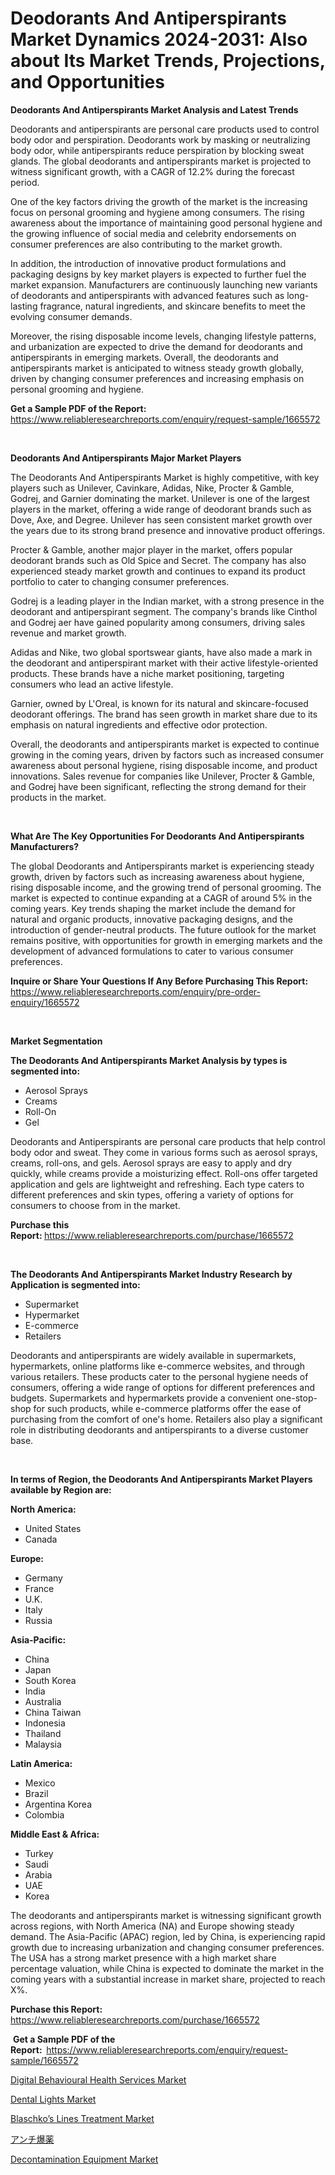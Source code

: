 <p><h1>Deodorants And Antiperspirants Market Dynamics 2024-2031: Also about Its Market Trends, Projections, and Opportunities</h1></p><p><strong>Deodorants And Antiperspirants Market Analysis and Latest Trends</strong></p>
<p><p>Deodorants and antiperspirants are personal care products used to control body odor and perspiration. Deodorants work by masking or neutralizing body odor, while antiperspirants reduce perspiration by blocking sweat glands. The global deodorants and antiperspirants market is projected to witness significant growth, with a CAGR of 12.2% during the forecast period.</p><p>One of the key factors driving the growth of the market is the increasing focus on personal grooming and hygiene among consumers. The rising awareness about the importance of maintaining good personal hygiene and the growing influence of social media and celebrity endorsements on consumer preferences are also contributing to the market growth.</p><p>In addition, the introduction of innovative product formulations and packaging designs by key market players is expected to further fuel the market expansion. Manufacturers are continuously launching new variants of deodorants and antiperspirants with advanced features such as long-lasting fragrance, natural ingredients, and skincare benefits to meet the evolving consumer demands.</p><p>Moreover, the rising disposable income levels, changing lifestyle patterns, and urbanization are expected to drive the demand for deodorants and antiperspirants in emerging markets. Overall, the deodorants and antiperspirants market is anticipated to witness steady growth globally, driven by changing consumer preferences and increasing emphasis on personal grooming and hygiene.</p></p>
<p><strong>Get a Sample PDF of the Report:&nbsp;</strong> <a href="https://www.reliableresearchreports.com/enquiry/request-sample/1665572">https://www.reliableresearchreports.com/enquiry/request-sample/1665572</a></p>
<p>&nbsp;</p>
<p><strong>Deodorants And Antiperspirants Major Market Players</strong></p>
<p><p>The Deodorants And Antiperspirants Market is highly competitive, with key players such as Unilever, Cavinkare, Adidas, Nike, Procter & Gamble, Godrej, and Garnier dominating the market. Unilever is one of the largest players in the market, offering a wide range of deodorant brands such as Dove, Axe, and Degree. Unilever has seen consistent market growth over the years due to its strong brand presence and innovative product offerings.</p><p>Procter & Gamble, another major player in the market, offers popular deodorant brands such as Old Spice and Secret. The company has also experienced steady market growth and continues to expand its product portfolio to cater to changing consumer preferences.</p><p>Godrej is a leading player in the Indian market, with a strong presence in the deodorant and antiperspirant segment. The company's brands like Cinthol and Godrej aer have gained popularity among consumers, driving sales revenue and market growth.</p><p>Adidas and Nike, two global sportswear giants, have also made a mark in the deodorant and antiperspirant market with their active lifestyle-oriented products. These brands have a niche market positioning, targeting consumers who lead an active lifestyle.</p><p>Garnier, owned by L'Oreal, is known for its natural and skincare-focused deodorant offerings. The brand has seen growth in market share due to its emphasis on natural ingredients and effective odor protection.</p><p>Overall, the deodorants and antiperspirants market is expected to continue growing in the coming years, driven by factors such as increased consumer awareness about personal hygiene, rising disposable income, and product innovations. Sales revenue for companies like Unilever, Procter & Gamble, and Godrej have been significant, reflecting the strong demand for their products in the market.</p></p>
<p>&nbsp;</p>
<p><strong>What Are The Key Opportunities For Deodorants And Antiperspirants Manufacturers?</strong></p>
<p><p>The global Deodorants and Antiperspirants market is experiencing steady growth, driven by factors such as increasing awareness about hygiene, rising disposable income, and the growing trend of personal grooming. The market is expected to continue expanding at a CAGR of around 5% in the coming years. Key trends shaping the market include the demand for natural and organic products, innovative packaging designs, and the introduction of gender-neutral products. The future outlook for the market remains positive, with opportunities for growth in emerging markets and the development of advanced formulations to cater to various consumer preferences.</p></p>
<p><strong>Inquire or Share Your Questions If Any Before Purchasing This Report:</strong> <a href="https://www.reliableresearchreports.com/enquiry/pre-order-enquiry/1665572">https://www.reliableresearchreports.com/enquiry/pre-order-enquiry/1665572</a></p>
<p>&nbsp;</p>
<p><strong>Market Segmentation</strong></p>
<p><strong>The Deodorants And Antiperspirants Market Analysis by types is segmented into:</strong></p>
<p><ul><li>Aerosol Sprays</li><li>Creams</li><li>Roll-On</li><li>Gel</li></ul></p>
<p><p>Deodorants and Antiperspirants are personal care products that help control body odor and sweat. They come in various forms such as aerosol sprays, creams, roll-ons, and gels. Aerosol sprays are easy to apply and dry quickly, while creams provide a moisturizing effect. Roll-ons offer targeted application and gels are lightweight and refreshing. Each type caters to different preferences and skin types, offering a variety of options for consumers to choose from in the market.</p></p>
<p><strong>Purchase this Report:&nbsp;</strong><a href="https://www.reliableresearchreports.com/purchase/1665572">https://www.reliableresearchreports.com/purchase/1665572</a></p>
<p>&nbsp;</p>
<p><strong>The Deodorants And Antiperspirants Market Industry Research by Application is segmented into:</strong></p>
<p><ul><li>Supermarket</li><li>Hypermarket</li><li>E-commerce</li><li>Retailers</li></ul></p>
<p><p>Deodorants and antiperspirants are widely available in supermarkets, hypermarkets, online platforms like e-commerce websites, and through various retailers. These products cater to the personal hygiene needs of consumers, offering a wide range of options for different preferences and budgets. Supermarkets and hypermarkets provide a convenient one-stop-shop for such products, while e-commerce platforms offer the ease of purchasing from the comfort of one's home. Retailers also play a significant role in distributing deodorants and antiperspirants to a diverse customer base.</p></p>
<p>&nbsp;</p>
<p><strong>In terms of Region, the Deodorants And Antiperspirants Market Players available by Region are:</strong></p>
<p>
    <p> <strong> North America: </strong>
        <ul>
            <li>United States</li>
            <li>Canada</li>
        </ul>
        </p> 
    <p> <strong> Europe: </strong>
        <ul>
            <li>Germany</li>
            <li>France</li>
            <li>U.K.</li>
            <li>Italy</li>
            <li>Russia</li>
        </ul>
        </p> 
    <p> <strong> Asia-Pacific: </strong>
        <ul>
            <li>China</li>
            <li>Japan</li>
            <li>South Korea</li>
            <li>India</li>
            <li>Australia</li>
            <li>China Taiwan</li>
            <li>Indonesia</li>
            <li>Thailand</li>
            <li>Malaysia</li>
        </ul>
        </p> 
    <p> <strong> Latin America: </strong>
        <ul>
            <li>Mexico</li>
            <li>Brazil</li>
            <li>Argentina Korea</li>
            <li>Colombia</li>
        </ul>
        </p> 
    <p> <strong> Middle East & Africa: </strong>
        <ul>
            <li>Turkey</li>
            <li>Saudi</li>
            <li>Arabia</li>
            <li>UAE</li>
            <li>Korea</li>
        </ul>
    </p>
    </p>
<p><p>The deodorants and antiperspirants market is witnessing significant growth across regions, with North America (NA) and Europe showing steady demand. The Asia-Pacific (APAC) region, led by China, is experiencing rapid growth due to increasing urbanization and changing consumer preferences. The USA has a strong market presence with a high market share percentage valuation, while China is expected to dominate the market in the coming years with a substantial increase in market share, projected to reach X%.</p></p>
<p><strong>Purchase this Report: </strong><a href="https://www.reliableresearchreports.com/purchase/1665572">https://www.reliableresearchreports.com/purchase/1665572</a></p>
<p>&nbsp;<strong>Get a Sample PDF of the Report:&nbsp;&nbsp;</strong><a href="https://www.reliableresearchreports.com/enquiry/request-sample/1665572">https://www.reliableresearchreports.com/enquiry/request-sample/1665572</a></p>
<p><strong></strong></p>
<p><p><a href="https://issuu.com/reportprime-2/docs/digital-behavioural-health-services-market-size-20">Digital Behavioural Health Services Market</a></p><p><a href="https://github.com/biheemgalvinlouises6hokrh3h/Market-Research-Report-List-1/blob/main/dental-lights-market.md">Dental Lights Market</a></p><p><a href="https://issuu.com/reportprime-2/docs/blaschkos-lines-treatment-market-size-2030.pptx">Blaschko’s Lines Treatment Market</a></p><p><a href="https://github.com/ihabdkwlxs948/Market-Research-Report-List-1/blob/main/86226223620.md">アンチ爆薬</a></p><p><a href="https://github.com/guneycigdem35/Market-Research-Report-List-2/blob/main/decontamination-equipment-market.md">Decontamination Equipment Market</a></p></p>